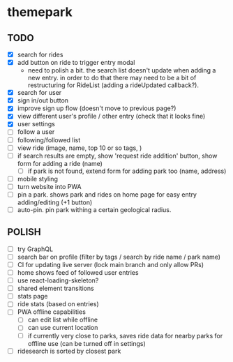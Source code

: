 # themepark

## TODO

- [x] search for rides
- [x] add button on ride to trigger entry modal
  - need to polish a bit. the search list doesn't update when adding a new entry. in order to do that there may need to be a bit of restructuring for RideList (adding a rideUpdated callback?).
- [x] search for user
- [x] sign in/out button
- [x] improve sign up flow (doesn't move to previous page?)
- [x] view different user's profile / other entry (check that it looks fine)
- [x] user settings
- [ ] follow a user
- [ ] following/followed list
- [ ] view ride (image, name, top 10 or so tags, )
- [ ] if search results are empty, show 'request ride addition' button, show form for adding a ride (name)
  - [ ] if park is not found, extend form for adding park too (name, address)
- [ ] mobile styling
- [ ] turn website into PWA
- [ ] pin a park. shows park and rides on home page for easy entry adding/editing (+1 button)
- [ ] auto-pin. pin park withing a certain geological radius.

## POLISH

- [ ] try GraphQL
- [ ] search bar on profile (filter by tags / search by ride name / park name)
- [ ] CI for updating live server (lock main branch and only allow PRs)
- [ ] home shows feed of followed user entries
- [ ] use react-loading-skeleton?
- [ ] shared element transitions
- [ ] stats page
- [ ] ride stats (based on entries)
- [ ] PWA offline capabilities
  - [ ] can edit list while offline
  - [ ] can use current location
  - [ ] if currently very close to parks, saves ride data for nearby parks for offline use (can be turned off in settings)
- [ ] ridesearch is sorted by closest park
